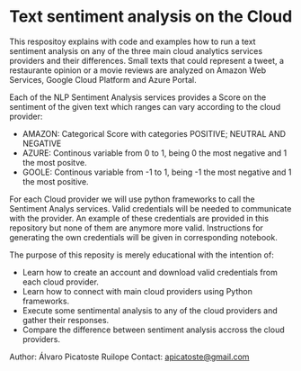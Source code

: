 # Text sentiment analysis on the Cloud

This respositoy explains with code and examples how to run a text sentiment analysis on any of the three main cloud analytics services providers and their differences. Small texts that could represent a tweet, a restaurante opinion or a movie reviews are analyzed on Amazon Web Services, Google Cloud Platform and Azure Portal. 

Each of the NLP Sentiment Analysis services provides a Score on the sentiment of the given text which ranges can vary according to the cloud provider:

- AMAZON: Categorical Score with categories POSITIVE; NEUTRAL AND NEGATIVE
- AZURE: Continous variable from 0 to 1, being 0 the most negative and 1 the most positve.
- GOOLE: Continous variable from -1 to 1, being -1 the most negative and 1 the most positive.

For each Cloud provider we will use python frameworks to call the Sentiment Analys services. Valid credentials will be needed to communicate with the provider. An example of these credentials are provided in this repository but none of them are anymore more valid. Instructions for generating the own credentials will be given in corresponding notebook.

The purpose of this reposity is merely educational with the intention of:

- Learn how to create an account and download valid credentials from each cloud provider.
- Learn how to connect with main cloud providers using Python frameworks.
- Execute some sentimental analysis to any of the cloud providers and gather their responses.
- Compare the difference between sentiment analysis accross the cloud providers.

Author:
Álvaro Picatoste Ruilope
Contact:
apicatoste@gmail.com
